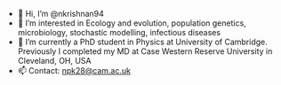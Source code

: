 - 👋 Hi, I’m @nkrishnan94
- 👀 I’m interested in Ecology and evolution, population genetics, microbiology, stochastic modelling, infectious diseases
- 🌱 I’m currently a PhD student in Physics at University of Cambridge. Previously I completed my MD at Case Western Reserve University in Cleveland, OH, USA
- 📫 Contact: npk28@cam.ac.uk 

<!---
nkrishnan94/nkrishnan94 is a ✨ special ✨ repository because its `README.md` (this file) appears on your GitHub profile.
You can click the Preview link to take a look at your changes.
--->
